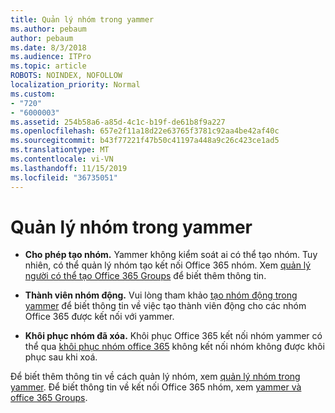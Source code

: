 ```yaml
---
title: Quản lý nhóm trong yammer
ms.author: pebaum
author: pebaum
ms.date: 8/3/2018
ms.audience: ITPro
ms.topic: article
ROBOTS: NOINDEX, NOFOLLOW
localization_priority: Normal
ms.custom:
- "720"
- "6000003"
ms.assetid: 254b58a6-a85d-4c1c-b19f-de61b8f9a227
ms.openlocfilehash: 657e2f11a18d22e63765f3781c92aa4be42af40c
ms.sourcegitcommit: b43f77221f47b50c41197a448a9c26c423ce1ad5
ms.translationtype: MT
ms.contentlocale: vi-VN
ms.lasthandoff: 11/15/2019
ms.locfileid: "36735051"
---
```

# <a name="manage-groups-in-yammer"></a>Quản lý nhóm trong yammer

- **Cho phép tạo nhóm.** Yammer không kiểm soát ai có thể tạo nhóm. Tuy nhiên, có thể quản lý nhóm tạo kết nối Office 365 nhóm. Xem [quản lý người có thể tạo Office 365 Groups](https://docs.microsoft.com/office365/admin/create-groups/manage-creation-of-groups) để biết thêm thông tin.

- **Thành viên nhóm động.** Vui lòng tham khảo [tạo nhóm động trong yammer](https://docs.microsoft.com/yammer/manage-yammer-groups/create-a-dynamic-group) để biết thông tin về việc tạo thành viên động cho các nhóm Office 365 được kết nối với yammer.

- **Khôi phục nhóm đã xóa.** Khôi phục Office 365 kết nối nhóm yammer có thể qua [khôi phục nhóm office 365](https://docs.microsoft.com/office365/admin/create-groups/restore-deleted-group) không kết nối nhóm không được khôi phục sau khi xoá.

Để biết thêm thông tin về cách quản lý nhóm, xem [quản lý nhóm trong yammer](https://support.office.com/article/Manage-a-group-in-Yammer-6e05c6d6-5548-4c88-89cd-e6757a514ef2). Để biết thông tin về kết nối Office 365 nhóm, xem [yammer và office 365 Groups](https://docs.microsoft.com/yammer/manage-yammer-groups/yammer-and-office-365-groups).
  